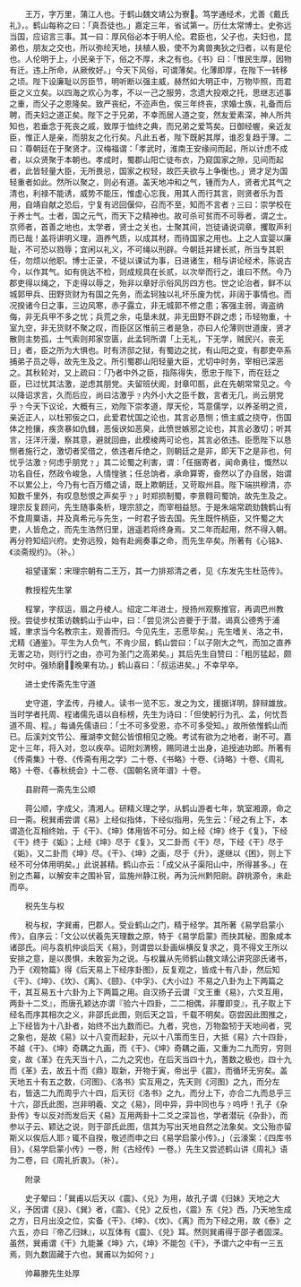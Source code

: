 <!-- { "loadSidebar": true } -->
　　王万，字万里，蒲江人也。于鹤山魏文靖公为寮。笃学通经术，尤善《戴氏礼》，。鹤山每称之曰：「真吾徒也。」嘉定三年，省试第一。历仕太常博士。史弥远当国，应诏言三事。其一曰：厚风俗必本于明人伦。君臣也，父子也，夫妇也，昆弟也，朋友之交也，所以弥纶天地，扶植人极，使不为禽兽夷狄之归者，以有是伦也。人伦明于上，小民亲于下，俗之不厚，未之有也。《书》曰：「惟民生厚，因物有迁。违上所命，从厥攸好。」今天下风俗，可谓薄矣。化薄即厚，在陛下一转移之顷。陛下设廉耻以厉臣节，明听断以强主威，赫然如大明正中，万物毕照，而君臣之义立矣。以四海之欢心为孝，不以一己之服劳，念遗大投艰之托，思继志述事之重，而父子之恩隆矣。致严丧纪，不迩声色，俟三年终丧，求婚士族，礼备而后聘，而夫妇之道正矣。陛下之于兄弟，不幸而居人道之变，然友爱素深，神人所共知也，若垂念于死丧之戚，致厚于恤终之典，而兄弟之爱笃矣。日御经幄，亲近友臣，惟正人是亲，而朋友之化行矣。凡此五者，陛下既躬其厚，谁忍复趋于薄。二曰：尊朝廷在于聚贤才。汉梅福谓：「孝武时，淮南王安缘间而起，所以计虑不成者，以众贤聚于本朝也。孝成时，蜀郡山阳亡徒布衣，乃窥国家之隙，见间而起者，此皆轻量大臣，无所畏忌，国家之权轻，故匹夫欲与上争衡也。」贤才足为国轻重者如此。然所以聚之，则必有道。盖天地冲和之气，锺而为人，贤者尤其气之清也，利禄不能诱，威势不能压，惟虚心忘我，用其人而行其言，则贤者乐为吾用，自靖自献之恐后，宁复有迟回偃仰，召而不至，知而不言者﹖三曰：崇学校在于养士气。士者，国之元气，而天下之精神也。故可杀可贫而不可辱者，谓之士。京师者，首善之地也，太学者，贤士之关也，士聚其间，岂徒诵说词章，攫取声利而已哉！盖将讲明义理，涵养气质，以成其材，而待国家之用也。上之人宜婴以廉耻，不可恐以戮辱；宜闲以礼义，不可绳以刑辟。今朝廷并建长贰，所当专其职任，勿烦以他职。博士正录，不徒以课试为事，日进诸生，相与讲论经术，陈说古今，以作其气。如有佻达不检，则成规具在长贰，以次举而行之，谁曰不然。今乃郡吏得以绳之，下走得以辱之，殆非以章好示俗风厉四方也。世之论治者，鲜不以城郭甲兵、田野货财为有国之先务，而孟轲独以礼坏乐废为忧，非阔于事情也。而况揆诸今日之事，三边风寒，赤子露立，非无城郭不修之患；客强主弱，诲盗纳侮，非无兵甲不多之忧；兵荒之余，屯垦未就，非无田野不辟之虑；币轻物重，十室九空，非无货财不聚之叹，而臣区区惟前三者是急，亦曰人伦薄则世道废，贤才散则主势孤，士气索则邦家空匮，此孟轲所谓「上无礼，下无学，贼民兴，丧无日」者，臣之所为大惧也。时有济邸之狱，有蜀边之扰，有山阳之变，有郡吏卒系捕弟子员之辱，故先生及之。所引蜀郡山阳轻量大臣，尤切中时务，宰相已深恶之。其秋轮对，又上疏曰：「乃者中外之臣，指陈得失，愿忠于陛下，而在廷之臣，已过忧其沽激，逆虑其朋党。夫留班伏阁，封章叩匦，此在先朝常常见之。今以降诏求言，久而后应，尚曰沽激乎﹖内外小大之臣千数，言者无几，尚云朋党乎﹖今天下议论，大概有三，劝陛下崇孝道，厚天伦，笃意儒学，以养圣明之资，亲近正人，以杜邪佞之口，此爱君忧国之论也，其言必恳恻；愤主威之挠夺，伤国体之抢攘，疾贪暴如仇雠，恶佞谀如恶臭，此愤世嫉邪之论也，其言必激切；听其言，汪洋汗漫，察其意，避就回曲，此模棱两可论也，其言必依违。臣愿陛下以恳恻者施行之，激切者奖借之，依违者斥绝之，则朝廷之是非，即天下之是非也，何忧乎沽激﹖何虑乎朋党﹖」其二论蜀之利害，谓：「任捆寄者，闻命勇往，慨然以功名自任，然政令峻急，人情惶骇；任总饷者，承命算寄，奋然以了办自居，始谓不以累公上，今乃有七百万缗之请，既上欺朝廷，又苛取州县。陛下端拱穆清，亦知数千里外，有叹息愁恨之声矣乎﹖」时郑损制蜀，李景翱司蜀饷，故先生及之。理宗反复顾问，先生随事条析，理宗颔之，而宰相益怒。于是朱端常疏劾魏鹤山有不食周粟语，并及真希元与先生，一时君子皆去国。先生既忤柄臣，又忤蜀之大吏，人皆危之，而先生浩然归里，逍遥若将终身焉。又二年而起用，然不得入朝。再分符知绍兴府。史弥远殁，始有赴阙奏事之命，而先生卒矣。所著有《心铭》、《淡斋规约》。（补。）

　　祖望谨案：宋理宗朝有二王万，其一力排郑清之者，见《东发先生杜范传》。

　　教授程先生掌

　　程掌，字叔运，眉之丹棱人。绍定二年进士，授扬州观察推官，再调巴州教授。尝徒步杖策访魏鹤山于山中，曰：「尝见洪公咨夔于于潜，谒真公德秀于浦城，聿求当今名教宗主，观善而归。今见先生，志愿毕矣。」先生嗜关、洛之书，尤精《通鉴》。平生为人负气，不肯少屈，鹤山尝曰：「以子刚大之气，而加之直养无害之功，则行行之由，亦可为圣门之高弟矣。」其后先生自赞曰：「粗厉猛起，颇欠时中。强矫磨，晚果有功。」鹤山喜曰：「叔运进矣。」不幸早卒。

　　进士史传斋先生守道

　　史守道，字孟传，丹棱人。读书一览不忘，发之为文，援据详明，辞辩雄放。当时学者托周、程诸儒先语以自标榜，先生为诗曰：「但使躬行为孔、孟，何忧吾道不周、程。」每诵先儒语曰：「士不可多受恩，亦不可多受知。」故所依惟鹤山而已。后溪刘文节公、雁湖李文懿公皆恨相见之晚。考试有欲为之地者，谢不可。嘉定十三年，将入对，忽以疾卒。诏附刘渭榜，赐同进士出身，追授迪功郎。所著有《传斋集》十卷、《传斋有用之学》二十卷、《书略》十卷、《诗略》十卷、《周礼略》十卷、《春秋统会》十二卷、《国朝名贤年谱》十卷。

　　县尉蒋一斋先生公顺

　　蒋公顺，字成父，清湘人。研精义理之学，从鹤山游者七年，筑室湘源，命之曰一斋。税巽甫尝谓《易》上经似指体，下经似指用，先生云：「经之有上下，本谓造化互相终始，于《干》、《坤》体用皆不可分。如上经《坤》终于《复》，下经《干》终于《姤》；上经《坤》尽于《复》，又二卦而《干》尽，下经《干》尽于《姤》，又二卦而《坤》尽。《干》、《坤》之画，尽于《升》，遂继以《困》，则上下经不可分体用明矣。」此说甚精。鹤山亦云：「成父从子渠阳山中，所得甚多。」在别之杰幕，以解安丰之围补官，监施州静江税，再为沅州黔阳尉。辟桃源令，未赴而卒。

　　税先生与权

　　税与权，字巽甫，巴郡人。受业鹤山之门，精于经学。其所著《易学启蒙小传》，自序云：「文公以伏羲先天理数之原，特于《易学启蒙》而抉其秘，图象咸本诸邵氏。间与袁机仲谈后天《易》，则谓尝以卦画纵横反复求之，竟不得文王所以安排之意，是以畏惧，未敢妄为之说。与权曩从先师鹤山魏文靖公讲究邵氏诸书，乃于《观物篇》得《后天易上下经序卦图》，反复观之，皆成十有八卦，然后知《干》、《坤》、《坎》、《离》、《颐》、《中孚》、《大小过》不易之八卦为上下两篇之干，其互易五十六卦为上下两篇之用。自汉扬子云谓『文王重《易》，六爻互用，两卦十二爻』，而唐孔颖达亦谓『验六十四卦，二二相偶，非覆即变』，孔子取上下经名而序其相次之义，非邵氏此图，则后天之旨，千载不明矣。窃尝因此图推之，上下经皆为十八卦者，始终不出九数而已。九者，究也，万物盈牣于天地间者，究之象也，是故《易》以十八变而起卦，元以十八策而生日，大抵《易》六十四卦，不越《干》、《坤》奇耦之九画，而《干》、《坤》奇耦之画，又重为二九而穷，穷则变，故《革》在先天当十八，二九之究也，在后天当四十九，蓍数之极也，四十九而《革》去，故五十而《鼎》取新，开物于寅，帝出乎《震》，而循环无穷矣。盖天地五十有五之数，《河图》、《洛书》实互用之，先天则《河图》之九，而分左右，皆迭二九而周乎六十四，后天衍《洛书》之九，而分上下，亦合二九而总乎三十六，邵氏此图，岂非明羲、文之《易》，同中异，异中同也与﹖呜呼！孔子《杂卦传》专以反对而发后天《易》互用两卦十二爻之深旨也，学者潜玩《杂卦》，而参以子云、颖达之说，则于邵氏此图，信其为写出天地自然之法象矣。文公殆亦留斯义以俟后人耶﹖辄不自揆，敬述而申之曰《易学启蒙小传》。」（云濠案：《四库书目》，《易学启蒙小传》一卷，附《古经传》一卷。）先生又尝述鹤山讲《周礼》语为二卷，曰《周礼折衷》。（补）。

　　附录

　　史子翚曰：「巽甫以后天以《震》、《兑》为用，故孔子谓《归妹》天地之大义，予因谓《艮》、《巽》者，《震》、《兑》之反也，《震》东《兑》西，乃天地生成之方，日月出没之位，实备《干》、《坤》、《坎》、《离》而为下经之用，故《泰》之六五，亦曰『帝乙归妹』，以互体有《震》、《兑》耳。然则巽甫得于邵子者固深。虽然，巽甫谓《干》九能兼《坤》六，《坤》不能包《干》，予谓六之中有一三五焉，则九数固藏于六也，巽甫以为如何﹖」

　　帅幕滕先生处厚

